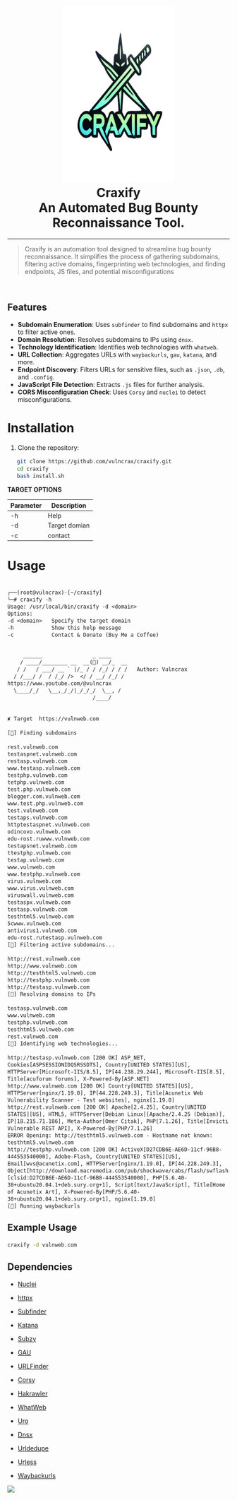 
<h1 align="center">
  <br>
  <a href="https://github.com/vulncrax/craxify"><img src="https://github.com/vulncrax/assets/blob/main/transparent.png" alt="Craxify" style="width:50%; height:400px;"></a>
  <br>
  Craxify <br> An Automated Bug Bounty Reconnaissance Tool.
  <br>
</h1>



<hr>

> Craxify is an automation tool designed to streamline bug bounty reconnaissance. It simplifies the process of gathering subdomains, filtering active domains, fingerprinting web technologies, and finding endpoints, JS files, and potential misconfigurations

<br>

## Features
- **Subdomain Enumeration**: Uses `subfinder` to find subdomains and `httpx` to filter active ones.
- **Domain Resolution**: Resolves subdomains to IPs using `dnsx`.
- **Technology Identification**: Identifies web technologies with `whatweb`.
- **URL Collection**: Aggregates URLs with `waybackurls`, `gau`, `katana`, and more.
- **Endpoint Discovery**: Filters URLs for sensitive files, such as `.json`, `.db`, and `.config`.
- **JavaScript File Detection**: Extracts `.js` files for further analysis.
- **CORS Misconfiguration Check**: Uses `Corsy` and `nuclei` to detect misconfigurations.

# Installation
1. Clone the repository:  
```bash
   git clone https://github.com/vulncrax/craxify.git
   cd craxify
   bash install.sh
```

**TARGET OPTIONS**
 
| Parameter | Description |
|------|-------------|
| -h | Help |
| -d | Target domian |
| -c | contact  |

# Usage

  ```console

┌──(root@vulncrax)-[~/craxify]
└─# craxify -h
Usage: /usr/local/bin/craxify -d <domain>
Options:
  -d <domain>   Specify the target domain
  -h            Show this help message
  -c            Contact & Donate (Buy Me a Coffee)
```

```console

     ______                _ ____     
    / ____/________ __  __() __/_  __
   / /   / ___/ __ ` |/_ / / /_/ / / /   Author: Vulncrax
  / /___/ /  / /_/ />  </ / __/ /_/ /    https://www.youtube.com/@vulncrax 
  \____/_/   \__,_/_/|_/_/_/  \__, /  
                           /____/   
                  

✘ Target  https://vulnweb.com 

[] Finding subdomains

rest.vulnweb.com
testaspnet.vulnweb.com
restasp.vulnweb.com
www.testasp.vulnweb.com
testphp.vulnweb.com
tetphp.vulnweb.com
test.php.vulnweb.com
blogger.com.vulnweb.com
www.test.php.vulnweb.com
test.vulnweb.com
testaps.vulnweb.com
httptestaspnet.vulnweb.com
odincovo.vulnweb.com
edu-rost.ruwww.vulnweb.com
testapsnet.vulnweb.com
ttestphp.vulnweb.com
testap.vulnweb.com
www.vulnweb.com
www.testphp.vulnweb.com
virus.vulnweb.com
www.virus.vulnweb.com
viruswall.vulnweb.com
testaspx.vulnweb.com
testasp.vulnweb.com
testhtml5.vulnweb.com
5cwww.vulnweb.com
antivirus1.vulnweb.com
edu-rost.rutestasp.vulnweb.com
[] Filtering active subdomains...

http://rest.vulnweb.com
http://www.vulnweb.com
http://testhtml5.vulnweb.com
http://testphp.vulnweb.com
http://testasp.vulnweb.com
[] Resolving domains to IPs

testasp.vulnweb.com
www.vulnweb.com
testphp.vulnweb.com
testhtml5.vulnweb.com
rest.vulnweb.com
[] Identifying web technologies...

http://testasp.vulnweb.com [200 OK] ASP_NET, Cookies[ASPSESSIONIDQSRSSDTS], Country[UNITED STATES][US], HTTPServer[Microsoft-IIS/8.5], IP[44.238.29.244], Microsoft-IIS[8.5], Title[acuforum forums], X-Powered-By[ASP.NET]
http://www.vulnweb.com [200 OK] Country[UNITED STATES][US], HTTPServer[nginx/1.19.0], IP[44.228.249.3], Title[Acunetix Web Vulnerability Scanner - Test websites], nginx[1.19.0]                                                                                                                          
http://rest.vulnweb.com [200 OK] Apache[2.4.25], Country[UNITED STATES][US], HTML5, HTTPServer[Debian Linux][Apache/2.4.25 (Debian)], IP[18.215.71.186], Meta-Author[Omer Citak], PHP[7.1.26], Title[Invicti Vulnerable REST API], X-Powered-By[PHP/7.1.26]
ERROR Opening: http://testhtml5.vulnweb.com - Hostname not known: testhtml5.vulnweb.com
http://testphp.vulnweb.com [200 OK] ActiveX[D27CDB6E-AE6D-11cf-96B8-444553540000], Adobe-Flash, Country[UNITED STATES][US], Email[wvs@acunetix.com], HTTPServer[nginx/1.19.0], IP[44.228.249.3], Object[http://download.macromedia.com/pub/shockwave/cabs/flash/swflash.cab#version=6,0,29,0][clsid:D27CDB6E-AE6D-11cf-96B8-444553540000], PHP[5.6.40-38+ubuntu20.04.1+deb.sury.org+1], Script[text/JavaScript], Title[Home of Acunetix Art], X-Powered-By[PHP/5.6.40-38+ubuntu20.04.1+deb.sury.org+1], nginx[1.19.0]
[] Running waybackurls
```

## Example Usage

```bash
craxify -d vulnweb.com
```

## Dependencies


- [Nuclei](https://github.com/projectdiscovery/nuclei)
- [httpx](https://github.com/projectdiscovery/httpx)
- [Subfinder](https://github.com/projectdiscovery/subfinder)
- [Katana](https://github.com/projectdiscovery/katana)
- [Subzy](https://github.com/LukaSikic/subzy)
- [GAU](https://github.com/lc/gau)
- [URLFinder](https://github.com/pingc0y/URLFinder)
- [Corsy](https://github.com/s0md3v/Corsy)
- [Hakrawler](https://github.com/hakluke/hakrawler)
- [WhatWeb](https://github.com/urbanadventurer/WhatWeb)
- [Uro](https://github.com/s0md3v/uro)
- [Dnsx](https://github.com/projectdiscovery/dnsx)
- [Urldedupe](https://github.com/ameenmaali/urldedupe)
- [Urless](https://github.com/xnl-h4ck3r/urless)
- [Waybackurls](https://github.com/tomnomnom/waybackurls)

  <p align="center">
<img src="https://github.com/user-attachments/assets/9ec3fed0-45ff-4cb3-988c-f8cd66e85082">
</p>


